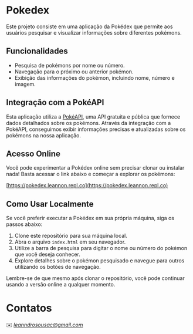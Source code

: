 # Pokedex
Este projeto consiste em uma aplicação da Pokédex que permite aos usuários pesquisar e visualizar informações sobre diferentes pokémons.

## Funcionalidades
* Pesquisa de pokémons por nome ou número.
* Navegação para o próximo ou anterior pokémon.
* Exibição das informações do pokémon, incluindo nome, número e imagem.

## Integração com a PokéAPI

Esta aplicação utiliza a [PokéAPI](https://pokeapi.co/), uma API gratuita e pública que fornece dados detalhados sobre os pokémons. Através da integração com a PokéAPI, conseguimos exibir informações precisas e atualizadas sobre os pokémons na nossa aplicação.

## Acesso Online

Você pode experimentar a Pokédex online sem precisar clonar ou instalar nada! Basta acessar o link abaixo e começar a explorar os pokémons:

[https://pokedex.leannon.repl.co](https://pokedex.leannon.repl.co)

## Como Usar Localmente

Se você preferir executar a Pokédex em sua própria máquina, siga os passos abaixo:

1. Clone este repositório para sua máquina local.
2. Abra o arquivo `index.html` em seu navegador.
3. Utilize a barra de pesquisa para digitar o nome ou número do pokémon que você deseja conhecer.
4. Explore detalhes sobre o pokémon pesquisado e navegue para outros utilizando os botões de navegação.

Lembre-se de que mesmo após clonar o repositório, você pode continuar usando a versão online a qualquer momento.

# Contatos

✉️ <i>leanndrosousac@gmail.com</i>
</a>

